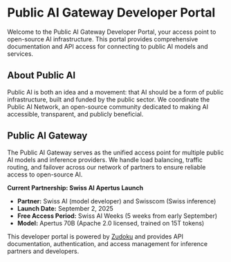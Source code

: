# Public AI Gateway Developer Portal

Welcome to the Public AI Gateway Developer Portal, your access point to open-source AI infrastructure. This portal provides comprehensive documentation and API access for connecting to public AI models and services.

## About Public AI

Public AI is both an idea and a movement: that AI should be a form of public infrastructure, built and funded by the public sector. We coordinate the Public AI Network, an open-source community dedicated to making AI accessible, transparent, and publicly beneficial.

## Public AI Gateway

The Public AI Gateway serves as the unified access point for multiple public AI models and inference providers. We handle load balancing, traffic routing, and failover across our network of partners to ensure reliable access to open-source AI.

**Current Partnership: Swiss AI Apertus Launch**
- **Partner:** Swiss AI (model developer) and Swisscom (Swiss inference)  
- **Launch Date:** September 2, 2025
- **Free Access Period:** Swiss AI Weeks (5 weeks from early September)
- **Model:** Apertus 70B (Apache 2.0 licensed, trained on 15T tokens)

This developer portal is powered by [Zudoku](https://zudoku.dev) and provides API documentation, authentication, and access management for inference partners and developers.